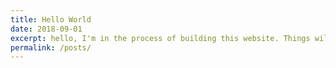 ```yaml
---
title: Hello World
date: 2018-09-01
excerpt: hello, I'm in the process of building this website. Things will come online bits by bits.
permalink: /posts/
---
```

